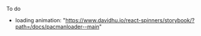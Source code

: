 To do
- loading animation: "https://www.davidhu.io/react-spinners/storybook/?path=/docs/pacmanloader--main"

